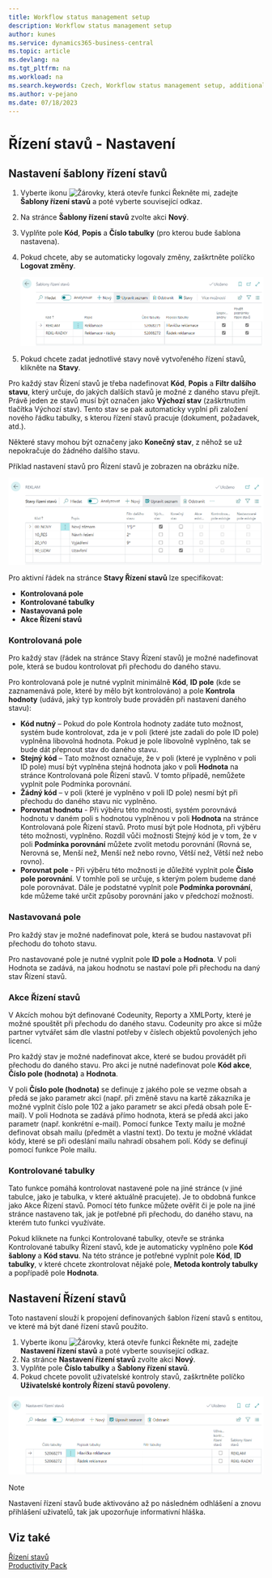 ```yaml
---
title: Workflow status management setup 
description: Workflow status management setup
author: kunes
ms.service: dynamics365-business-central
ms.topic: article
ms.devlang: na
ms.tgt_pltfrm: na
ms.workload: na
ms.search.keywords: Czech, Workflow status management setup, additional functions
ms.author: v-pejano
ms.date: 07/18/2023
---
```

# Řízení stavů - Nastavení

## Nastavení šablony řízení stavů

1. Vyberte ikonu ![Žárovky, která otevře funkci Řekněte mi](media/ui-search/search_small.png "Řekněte mi, co chcete dělat"), zadejte **Šablony řízení stavů** a poté vyberte související odkaz.
2. Na stránce **Šablony řízení stavů** zvolte akci **Nový**.
3. Vyplňte pole **Kód**, **Popis** a **Číslo tabulky** (pro kterou bude šablona nastavena).
4. Pokud chcete, aby se automaticky logovaly změny, zaškrtněte políčko **Logovat změny**.

    ![Nastavení Řízení stavů - šablony Řízení stavů](media/WF_Templates.png)

5. Pokud chcete zadat jednotlivé stavy nově vytvořeného řízení stavů, klikněte na **Stavy**.

Pro každý stav Řízení stavů je třeba nadefinovat **Kód**, **Popis** a **Filtr dalšího stavu**, který určuje, do jakých dalších stavů je možné z daného stavu přejít. Právě jeden ze stavů musí být označen jako **Výchozí stav** (zaškrtnutím tlačítka Výchozí stav). Tento stav se pak automaticky vyplní při založení nového řádku tabulky, s kterou řízení stavů pracuje (dokument, požadavek, atd.).

Některé stavy mohou být označeny jako **Konečný stav**, z něhož se už nepokračuje do žádného dalšího stavu.

Příklad nastavení stavů pro Řízení stavů je zobrazen na obrázku níže.

![Nastavení Řízení stavů - stavy Řízení stavů](media/WF_states.png)

Pro aktivní řádek na stránce **Stavy Řízení stavů** lze specifikovat:

- **Kontrolovaná pole**
- **Kontrolované tabulky**
- **Nastavovaná pole**
- **Akce Řízení stavů**

### Kontrolovaná pole

Pro každý stav (řádek na stránce Stavy Řízení stavů) je možné nadefinovat pole, která se budou kontrolovat při přechodu do daného stavu.

Pro kontrolovaná pole je nutné vyplnit minimálně **Kód**, **ID pole** (kde se zaznamenává pole, které by mělo být kontrolováno) a pole **Kontrola hodnoty** (udává, jaký typ kontroly bude prováděn při nastavení daného stavu):

- **Kód nutný** – Pokud do pole Kontrola hodnoty zadáte tuto možnost, systém bude kontrolovat, zda je v poli (které jste zadali do pole ID pole) vyplněna libovolná hodnota. Pokud je pole libovolně vyplněno, tak se bude dát přepnout stav do daného stavu.
- **Stejný kód** – Tato možnost označuje, že v poli (které je vyplněno v poli ID pole) musí být vyplněna stejná hodnota jako v poli **Hodnota** na stránce Kontrolovaná pole Řízení stavů. V tomto případě, nemůžete vyplnit pole Podmínka porovnání.
- **Žádný kód** – v poli (které je vyplněno v poli ID pole) nesmí být při přechodu do daného stavu nic vyplněno.
- **Porovnat hodnotu** - Při výběru této možnosti, systém porovnává hodnotu v daném poli s hodnotou vyplněnou v poli **Hodnota** na stránce Kontrolovaná pole Řízení stavů. Proto musí být pole Hodnota, při výběru této možnosti, vyplněno. Rozdíl vůči možnosti Stejný kód je v tom, že v poli **Podmínka porovnání** můžete zvolit metodu porovnání (Rovná se, Nerovná se, Menší než, Menší než nebo rovno, Větší než, Větší než nebo rovno).
- **Porovnat pole** - Při výběru této možnosti je důležité vyplnit pole **Číslo pole porovnání**. V tomhle poli se určuje, s kterým polem budeme dané pole porovnávat. Dále je podstatné vyplnit pole **Podmínka porovnání**, kde můžeme také určit způsoby porovnání jako v předchozí možnosti.

### Nastavovaná pole

Pro každý stav je možné nadefinovat pole, která se budou nastavovat při přechodu do tohoto stavu.

Pro nastavované pole je nutné vyplnit pole **ID pole** a **Hodnota**. V poli Hodnota se zadává, na jakou hodnotu se nastaví pole při přechodu na daný stav Řízení stavů.

### Akce Řízení stavů

V Akcích mohou být definované Codeunity, Reporty a XMLPorty, které je možné spouštět při přechodu do daného stavu. Codeunity pro akce si může partner vytvářet sám dle vlastní potřeby v číslech objektů povolených jeho licencí.

Pro každý stav je možné nadefinovat akce, které se budou provádět při přechodu do daného stavu. Pro akci je nutné nadefinovat pole **Kód akce**, **Číslo pole (hodnota)** a **Hodnota**.

V poli **Číslo pole (hodnota)** se definuje z jakého pole se vezme obsah a předá se jako parametr akci (např. při změně stavu na kartě zákazníka je možné vyplnit číslo pole 102 a jako parametr se akci předá obsah pole E-mail). V poli Hodnota se zadává přímo hodnota, která se předá akci jako parametr (např. konkrétní e-mail).
Pomocí funkce Texty mailu je možné definovat obsah mailu (předmět a vlastní text). Do textu je možné vkládat kódy, které se při odeslání mailu nahradí obsahem polí. Kódy se definují pomocí funkce Pole mailu.

### Kontrolované tabulky

Tato funkce pomáhá kontrolovat nastavené pole na jiné stránce (v jiné tabulce, jako je tabulka, v které aktuálně pracujete). Je to obdobná funkce jako Akce Řízení stavů. Pomocí této funkce můžete ověřit či je pole na jiné stránce nastaveno tak, jak je potřebné při přechodu, do daného stavu, na kterém tuto funkci využíváte.

Pokud kliknete na funkci Kontrolované tabulky, otevře se stránka Kontrolované tabulky Řízení stavů, kde je automaticky vyplněno pole **Kód šablony** a **Kód stavu**. Na této stránce je potřebné vyplnit pole **Kód**, **ID tabulky**, v které chcete zkontrolovat nějaké pole, **Metoda kontroly tabulky** a popřípadě pole **Hodnota**.

## Nastavení Řízení stavů

Toto nastavení slouží k propojení definovaných šablon řízení stavů s entitou, ve které má být dané řízení stavů použito.

1. Vyberte ikonu ![Žárovky, která otevře funkci Řekněte mi](media/ui-search/search_small.png "Řekněte mi, co chcete dělat"), zadejte **Nastavení řízení stavů** a poté vyberte související odkaz.
2. Na stránce **Nastavení řízení stavů** zvolte akci **Nový**.
3. Vyplňte pole **Číslo tabulky** a **Šablony řízení stavů**.
4. Pokud chcete povolit uživatelské kontroly stavů, zaškrtněte políčko **Uživatelské kontroly Řízení stavů povoleny**.

![Nastavení Řízení stavů](media/WF_states_setup.png)

> [!NOTE]
> Nastavení řízení stavů bude aktivováno až po následném odhlášení a znovu přihlášení uživatelů, tak jak upozorňuje informativní hláška.

## Viz také

[Řízení stavů](status-management.md)  
[Productivity Pack](productivity-pack.md)
